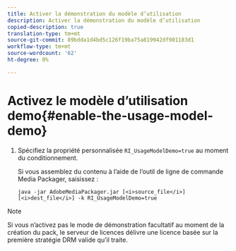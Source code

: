 ```yaml
---
title: Activer la démonstration du modèle d’utilisation
description: Activer la démonstration du modèle d’utilisation
copied-description: true
translation-type: tm+mt
source-git-commit: 89bdda1d4bd5c126f19ba75a819942df901183d1
workflow-type: tm+mt
source-wordcount: '62'
ht-degree: 0%

---
```



# Activez le modèle d’utilisation demo{#enable-the-usage-model-demo}

1. Spécifiez la propriété personnalisée `RI_UsageModelDemo=true` au moment du conditionnement.

   Si vous assemblez du contenu à l’aide de l’outil de ligne de commande Media Packager, saisissez :

   ```
   java -jar AdobeMediaPackager.jar [<i>source_file</i>] [<i>dest_file</i>] -k RI_UsageModelDemo=true
   ```

>[!NOTE]
>
>Si vous n’activez pas le mode de démonstration facultatif au moment de la création du pack, le serveur de licences délivre une licence basée sur la première stratégie DRM valide qu’il traite.

